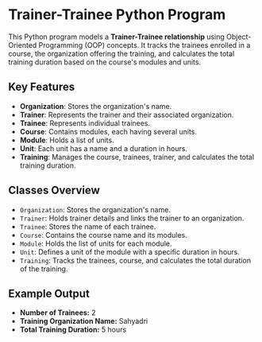 # Trainer-Trainee Python Program

This Python program models a **Trainer-Trainee relationship** using Object-Oriented Programming (OOP) concepts. It tracks the trainees enrolled in a course, the organization offering the training, and calculates the total training duration based on the course's modules and units.

## Key Features

- **Organization**: Stores the organization's name.
- **Trainer**: Represents the trainer and their associated organization.
- **Trainee**: Represents individual trainees.
- **Course**: Contains modules, each having several units.
- **Module**: Holds a list of units.
- **Unit**: Each unit has a name and a duration in hours.
- **Training**: Manages the course, trainees, trainer, and calculates the total training duration.

## Classes Overview

- `Organization`: Stores the organization's name.
- `Trainer`: Holds trainer details and links the trainer to an organization.
- `Trainee`: Stores the name of each trainee.
- `Course`: Contains the course name and its modules.
- `Module`: Holds the list of units for each module.
- `Unit`: Defines a unit of the module with a specific duration in hours.
- `Training`: Tracks the trainees, course, and calculates the total duration of the training.

## Example Output

- **Number of Trainees:** 2
- **Training Organization Name:** Sahyadri
- **Total Training Duration:** 5 hours
